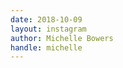 ```yaml
---
date: 2018-10-09
layout: instagram
author: Michelle Bowers
handle: michelle
---
```


<!-- your stuff goes below -->
